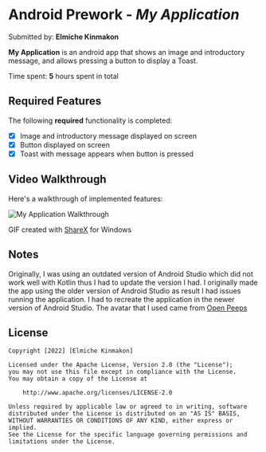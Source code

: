 # Android Prework - *My Application*

Submitted by: **Elmiche Kinmakon**

**My Application** is an android app that shows an image and introductory message, and allows pressing a button to display a Toast. 

Time spent: **5** hours spent in total

## Required Features

The following **required** functionality is completed:

* [x] Image and introductory message displayed on screen
* [x] Button displayed on screen
* [x] Toast with message appears when button is pressed 

## Video Walkthrough

Here's a walkthrough of implemented features:

<img src='https://i.imgur.com/2Nn8JLJ.gif' title='My Application Walkthrough' width='' alt='My Application Walkthrough' />

GIF created with [ShareX](https://getsharex.com/) for Windows


## Notes
Originally, I was using an outdated version of Android Studio which did not work well with Kotlin thus I had to update the version I had. I originally made the app using the older version of Android Studio as result I had issues running the application. I had to recreate the application in the newer version of Android Studio.
The avatar that I used came from [Open Peeps](https://www.openpeeps.com/)

## License

    Copyright [2022] [Elmiche Kinmakon]

    Licensed under the Apache License, Version 2.0 (the "License");
    you may not use this file except in compliance with the License.
    You may obtain a copy of the License at

        http://www.apache.org/licenses/LICENSE-2.0

    Unless required by applicable law or agreed to in writing, software
    distributed under the License is distributed on an "AS IS" BASIS,
    WITHOUT WARRANTIES OR CONDITIONS OF ANY KIND, either express or implied.
    See the License for the specific language governing permissions and
    limitations under the License.
